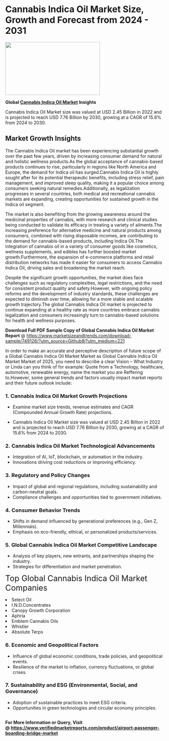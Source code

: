 <H1>Cannabis Indica Oil Market Size, Growth and Forecast from 2024 - 2031</H1><img class="aligncenter size-medium wp-image-584254" src="https://thirdeyenews.in/wp-content/uploads/2024/09/Global-Market-Research-300x168.jpeg" alt="" width="300" height="168" /><p><strong>Global&nbsp;<a href="https://www.marketsizeandtrends.com/download-sample/749126/?utm_source=Github8j?utm_medium=221">Cannabis Indica Oil Market</a> Insights</strong></p><p>Cannabis Indica Oil Market size was valued at USD 2.45 Billion in 2022 and is projected to reach USD 7.76 Billion by 2030, growing at a CAGR of 15.6% from 2024 to 2030.</p><p><h2>Market Growth Insights</h2> <p>The Cannabis Indica Oil market has been experiencing substantial growth over the past few years, driven by increasing consumer demand for natural and holistic wellness products.As the global acceptance of cannabis-based products continues to rise, particularly in regions like North America and Europe, the demand for Indica oil has surged.Cannabis Indica Oil is highly sought after for its potential therapeutic benefits, including stress relief, pain management, and improved sleep quality, making it a popular choice among consumers seeking natural remedies.Additionally, as legalization progresses in several countries, both medical and recreational cannabis markets are expanding, creating opportunities for sustained growth in the Indica oil segment.</p> <p></p> <p>The market is also benefiting from the growing awareness around the medicinal properties of cannabis, with more research and clinical studies being conducted to validate its efficacy in treating a variety of ailments.The increasing preference for alternative medicine and natural products among consumers, combined with rising disposable incomes, are contributing to the demand for cannabis-based products, including Indica Oil.The integration of cannabis oil in a variety of consumer goods like cosmetics, wellness supplements, and edibles has further boosted market growth.Furthermore, the expansion of e-commerce platforms and retail distribution networks has made it easier for consumers to access Cannabis Indica Oil, driving sales and broadening the market reach.</p> <p>Despite the significant growth opportunities, the market does face challenges such as regulatory complexities, legal restrictions, and the need for consistent product quality and safety.However, with ongoing policy reforms and the development of industry standards, these challenges are expected to diminish over time, allowing for a more stable and scalable growth trajectory.The global Cannabis Indica Oil market is projected to continue expanding at a healthy rate as more countries embrace cannabis legalization and consumers increasingly turn to cannabis-based solutions for health and wellness purposes.</p> <p></p><p><span class=""><strong>Download Full PDF Sample Copy of Global Cannabis Indica Oil Market Report</strong> @ <a href="https://www.marketsizeandtrends.com/download-sample/749126/?utm_source=Github8j?utm_medium=221" target="_blank">https://www.marketsizeandtrends.com/download-sample/749126/?utm_source=Github8j?utm_medium=221</a></span></p><p>In order to make an accurate and perceptive description of future scope of a Global&nbsp;Cannabis Indica Oil Market Market as Global&nbsp;Cannabis Indica Oil Market Market of 2025, you need to describe a clear Vision &ndash; What Industry or Linda can you think of for example: Quote from a Technology, healthcare, automotive, renewable energy, name the market you are Reffering to.However, some general trends and factors usually impact market reports and their future outlook include:</p><h3>1.&nbsp;<strong>Cannabis Indica Oil Market Growth Projections</strong></h3><ul><li>Examine market size trends, revenue estimates and CAGR (Compounded Annual Growth Rate) projections.</li><li><p>Cannabis Indica Oil Market size was valued at USD 2.45 Billion in 2022 and is projected to reach USD 7.76 Billion by 2030, growing at a CAGR of 15.6% from 2024 to 2030.</p></li></ul><h3>2.&nbsp;<strong>Cannabis Indica Oil Market Technological Advancements</strong></h3><ul><li>Integration of AI, IoT, blockchain, or automation in the industry.</li><li>Innovations driving cost reductions or improving efficiency.</li></ul><h3>3.&nbsp;<strong>Regulatory and Policy Changes</strong></h3><ul><li>Impact of global and regional regulations, including sustainability and carbon-neutral goals.</li><li>Compliance challenges and opportunities tied to government initiatives.</li></ul><h3>4.&nbsp;<strong>Consumer Behavior Trends</strong></h3><ul><li>Shifts in demand influenced by generational preferences (e.g., Gen Z, Millennials).</li><li>Emphasis on eco-friendly, ethical, or personalized products/services.</li></ul><h3>5.&nbsp;<strong>Global Cannabis Indica Oil Market Competitive Landscape</strong></h3><ul><li>Analysis of key players, new entrants, and partnerships shaping the industry.</li><li>Strategies for differentiation and market penetration.</li></ul><p data-pm-slice="1 1 []"><span style="color: inherit; font-family: inherit; font-size: 25px;">Top Global Cannabis Indica Oil Market Companies</span></p><div class="" data-test-id=""><p><li>Select Oil</li><li> I.N.D.Concentrates</li><li> Canopy Growth Corporation</li><li> Aphria</li><li> Emblem Cannabis Oils</li><li> Whistler</li><li> Absolute Terps</li></p></div><h3>6.&nbsp;<strong>Economic and Geopolitical Factors</strong></h3><ul><li>Influence of global economic conditions, trade policies, and geopolitical events.</li><li>Resilience of the market to inflation, currency fluctuations, or global crises.</li></ul><h3>7.&nbsp;<strong>Sustainability and ESG (Environmental, Social, and Governance)</strong></h3><ul><li>Adoption of sustainable practices to meet ESG criteria.</li><li>Opportunities in green technologies and circular economy principles.</li></ul><h2><strong style="font-size: 14px;">For More Information or Query, Visit @&nbsp;</strong><a style="background-color: #ffffff; font-size: 14px;" href="https://www.marketsizeandtrends.com/report/cannabis-indica-oil-market/" target="_blank">https://www.verifiedmarketreports.com/product/airport-passenger-boarding-bridge-market</a></h2>